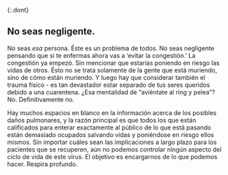 {:.dont}
## No seas negligente. 

No seas *esa* persona. Éste es un problema de todos. No seas negligente pensando que si te enfermas ahora vas a ‘evitar la congestión.’ La congestión ya empezó. Sin mencionar que estarías poniendo en riesgo las vidas de otros. Ésto no se trata solamente de la gente que está muriendo, sino de cómo están muriendo. Y luego hay que considerar también el trauma físico - es tan devastador estar separado de tus seres queridos debido a una cuarentena. ¿Esa mentalidad de “aviéntate al ring y pelea”? No. Definitivamente no.

Hay muchos espacios en blanco en la información acerca de los posibles daños pulmonares, y la razón principal es que todos los que están calificados para enterar exactamente al público de lo que está pasando están demasiado ocupados salvando vidas y poniéndose en riesgo ellos mismos. Sin importar cuáles sean las implicaciones a largo plazo para los pacientes que se recuperen, aún no podemos controlar ningún aspecto del ciclo de vida de este virus. El objetivo es encargarnos de lo que podemos hacer. Respira profundo. 
